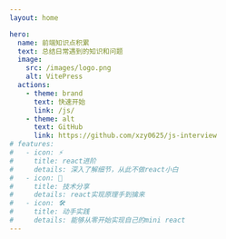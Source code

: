 ```yaml
---
layout: home

hero:
  name: 前端知识点积累
  text: 总结日常遇到的知识和问题
  image:
    src: /images/logo.png
    alt: VitePress
  actions:
    - theme: brand
      text: 快速开始
      link: /js/
    - theme: alt
      text: GitHub
      link: https://github.com/xzy0625/js-interview
# features:
#   - icon: ⚡️
#     title: react进阶
#     details: 深入了解细节，从此不做react小白
#   - icon: 🖖
#     title: 技术分享
#     details: react实现原理手到擒来
#   - icon: 🛠️
#     title: 动手实践
#     details: 能够从零开始实现自己的mini react
---
```

